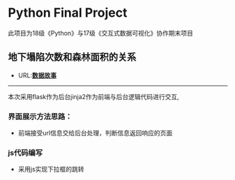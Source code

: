 # Python Final Project
此项目为18级《Python》与17级《交互式数据可视化》协作期末项目
## 地下塌陷次数和森林面积的关系
-  URL:[**数据故事**](http://1146495579.pythonanywhere.com/show/DMTX/)
---
本次采用flask作为后台jinja2作为前端与后台逻辑代码进行交互,
### 界面展示方法思路：
- 前端接受url信息交给后台处理，判断信息返回响应的页面
### js代码编写
- 采用js实现下拉框的跳转